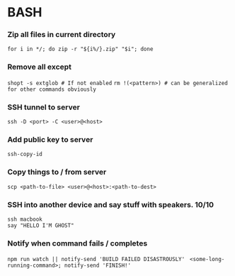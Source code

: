 # BASH
### Zip all files in current directory
`for i in */; do zip -r "${i%/}.zip" "$i"; done`

### Remove all except <pattern>
`shopt -s extglob # If not enabled`
`rm !(<pattern>) # can be generalized for other commands obviously`

### SSH tunnel to server
`ssh -D <port> -C <user>@<host>`

### Add public key to server
`ssh-copy-id`

### Copy things to / from server
`scp <path-to-file> <user>@<host>:<path-to-dest>`

### SSH into another device and say stuff with speakers. 10/10
```
ssh macbook
say "HELLO I'M GHOST"
```

### Notify when command fails / completes
`npm run watch || notify-send 'BUILD FAILED DISASTROUSLY' `
`<some-long-running-command>; notify-send 'FINISH!'`
